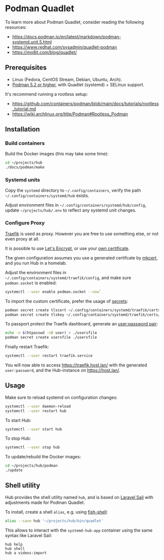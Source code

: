 # Podman Quadlet

To learn more about Podman Quadlet, consider reading the following resources:

- <https://docs.podman.io/en/latest/markdown/podman-systemd.unit.5.html>
- <https://www.redhat.com/sysadmin/quadlet-podman>
- <https://mo8it.com/blog/quadlet/>

## Prerequisites

- Linux (Fedora, CentOS Stream, Debian, Ubuntu, Arch).
- [Podman 5.2 or higher](https://podman.io/), with Quadlet (systemd) + SELinux support.

It's recommend running a rootless setup:

- <https://github.com/containers/podman/blob/main/docs/tutorials/rootless_tutorial.md>
- <https://wiki.archlinux.org/title/Podman#Rootless_Podman>

## Installation

### Build containers

Build the Docker images (this may take some time):

```bash
cd ~/projects/hub
./docs/podman/make
```

### Systemd units

Copy the `systemd` directory to `~/.config/containers`, verify the path `~/.config/containers/systemd/hub` exists.

Adjust environment files in `~/.config/containers/systemd/hub/config`, update `~/projects/hub/.env` to reflect any systemd unit changes.

### Configure Proxy

[Traefik](https://doc.traefik.io/traefik/) is used as proxy. However you are free to use something else, or not even proxy at all.

It is possible to use [Let's Encrypt](https://doc.traefik.io/traefik/https/acme/), or use your [own certificate](https://doc.traefik.io/traefik/https/tls/).

The given configuration assumes you use a generated certifcate by [mkcert](https://github.com/FiloSottile/mkcert), and you run Hub in a homelab.

Adjust the environment files in `~/.config/containers/systemd/traefik/config`, and make sure `podman.socket` is enabled:

```bash
systemctl --user enable podman.socket --now`
```

To import the custom certificate, prefer the usage of [secrets](https://www.redhat.com/sysadmin/new-podman-secrets-command):

```bash
podman secret create tlscert ~/.config/containers/systemd/traefik/certs/cert.pem
podman secret create tlskey ~/.config/containers/systemd/traefik/certs/key.pem
```

To passport protect the Traefik dashboard, generate an [user:password pair](https://doc.traefik.io/traefik/middlewares/http/basicauth/#usersfile):

```bash
echo -n $(htpasswd -nB user) > ./usersfile
podman secret create usersfile ./usersfile
```

Finally restart Traefik:

```bash
systemctl --user restart traefik.service
```

You will now able to access <https://traefik.host.lan/> with the generated `user:password`, and the Hub-instance on <https://host.lan/>.

## Usage

Make sure to reload systemd on configuration changes:

```bash
systemctl --user daemon-reload
systemctl --user restart hub
```

To start Hub:

```bash
systemctl --user start hub
```

To stop Hub:

```bash
systemctl --user stop hub
```

To update/rebuild the Docker images:

```bash
cd ~/projects/hub/podman
./update
```

## Shell utility

Hub provides the shell utility named `hub`, and is based on [Laravel Sail](https://github.com/laravel/sail/blob/1.x/bin/sail) with adjustments made for Podman Quadlet.

To install, create a shell `alias`, e.g. using [fish-shell](https://fishshell.com/docs/current/cmds/alias.html):

```bash
alias --save hub '~/projects/hub/bin/quadlet'
```

This allows to interact with the `systemd-hub-app` container using the same syntax like Laravel Sail:

```fish
hub help
hub shell
hub a videos:import
```
